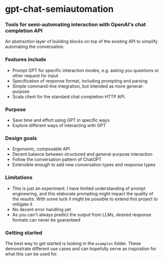 # gpt-chat-semiautomation

### Tools for semi-automating interaction with OpenAI's chat completion API

An abstraction layer of building blocks on top of the existing API to simplify automating the conversation.

### Features include

- Prompt GPT for specific interaction modes, e.g. asking you questions or other request for input
- Specification of response format, including prompting and parsing
- Simple command-line integration, but intended as more general-purpose
- Scala client for the standard chat completion HTTP API.

### Purpose

- Save time and effort using GPT in specific ways
- Explore different ways of interacting with GPT

### Design goals

- Ergonomic, composable API
- Decent balance between structured and general-purpose interaction
- Follow the conversation pattern of ChatGPT
- Extensible enough to add new conversation types and response types

### Limitations

- This is just an experiment. I have limited understanding of prompt engineering, and this elaborate prompting might
  impact the quality of the results. With some luck it might be possible to extend this project to mitigate it
- No decent error handling yet
- As you can't always predict the output from LLMs, desired response formats can never be guaranteed

### Getting started

The best way to get started is looking in the `examples` folder. These demonstrate different use cases and
can hopefully serve as inspiration for what this can be used for.
